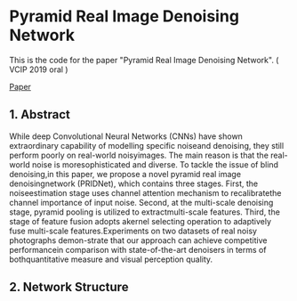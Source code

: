 # Pyramid Real Image Denoising Network
This is the code for the paper "Pyramid Real Image Denoising Network". ( VCIP 2019 oral )

[Paper](https://arxiv.org/abs/1908.00273?context=cs.CV)

## 1. Abstract
While deep Convolutional Neural Networks (CNNs) have  shown  extraordinary  capability  of  modelling  specific  noiseand  denoising,  they  still  perform  poorly  on  real-world  noisyimages.  The  main  reason  is  that  the  real-world  noise  is  moresophisticated and diverse. To tackle the issue of blind denoising,in this paper, we propose a novel pyramid real image denoisingnetwork (PRIDNet), which contains three stages. First, the noiseestimation stage uses channel attention mechanism to recalibratethe  channel  importance  of  input  noise.  Second,  at  the  multi-scale  denoising  stage,  pyramid  pooling  is  utilized  to  extractmulti-scale  features.  Third,  the  stage  of  feature  fusion  adopts  akernel selecting operation to adaptively fuse multi-scale features.Experiments  on  two  datasets  of  real  noisy  photographs  demon-strate  that  our  approach  can  achieve  competitive  performancein  comparison  with  state-of-the-art  denoisers  in  terms  of  bothquantitative  measure  and  visual  perception  quality.

## 2. Network Structure
